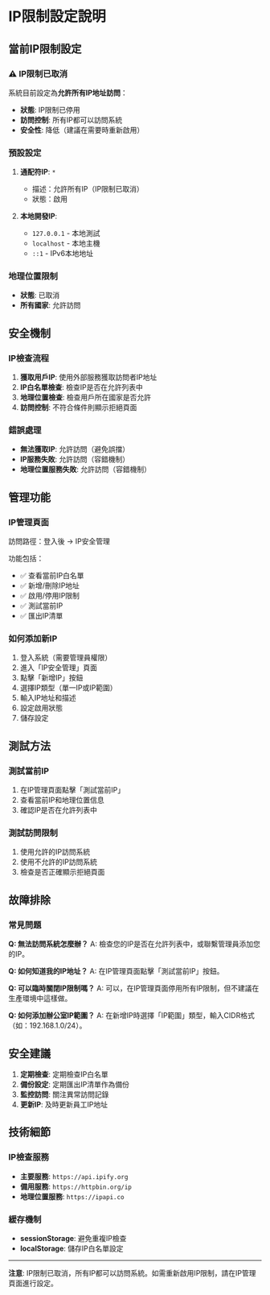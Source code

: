 # IP限制設定說明

## 當前IP限制設定

### ⚠️ IP限制已取消

系統目前設定為**允許所有IP地址訪問**：

- **狀態**: IP限制已停用
- **訪問控制**: 所有IP都可以訪問系統
- **安全性**: 降低（建議在需要時重新啟用）

### 預設設定

1. **通配符IP**: `*`
   - 描述：允許所有IP（IP限制已取消）
   - 狀態：啟用

2. **本地開發IP**:
   - `127.0.0.1` - 本地測試
   - `localhost` - 本地主機
   - `::1` - IPv6本地地址

### 地理位置限制

- **狀態**: 已取消
- **所有國家**: 允許訪問

## 安全機制

### IP檢查流程

1. **獲取用戶IP**: 使用外部服務獲取訪問者IP地址
2. **IP白名單檢查**: 檢查IP是否在允許列表中
3. **地理位置檢查**: 檢查用戶所在國家是否允許
4. **訪問控制**: 不符合條件則顯示拒絕頁面

### 錯誤處理

- **無法獲取IP**: 允許訪問（避免誤擋）
- **IP服務失敗**: 允許訪問（容錯機制）
- **地理位置服務失敗**: 允許訪問（容錯機制）

## 管理功能

### IP管理頁面

訪問路徑：登入後 → IP安全管理

功能包括：
- ✅ 查看當前IP白名單
- ✅ 新增/刪除IP地址
- ✅ 啟用/停用IP限制
- ✅ 測試當前IP
- ✅ 匯出IP清單

### 如何添加新IP

1. 登入系統（需要管理員權限）
2. 進入「IP安全管理」頁面
3. 點擊「新增IP」按鈕
4. 選擇IP類型（單一IP或IP範圍）
5. 輸入IP地址和描述
6. 設定啟用狀態
7. 儲存設定

## 測試方法

### 測試當前IP

1. 在IP管理頁面點擊「測試當前IP」
2. 查看當前IP和地理位置信息
3. 確認IP是否在允許列表中

### 測試訪問限制

1. 使用允許的IP訪問系統
2. 使用不允許的IP訪問系統
3. 檢查是否正確顯示拒絕頁面

## 故障排除

### 常見問題

**Q: 無法訪問系統怎麼辦？**
A: 檢查您的IP是否在允許列表中，或聯繫管理員添加您的IP。

**Q: 如何知道我的IP地址？**
A: 在IP管理頁面點擊「測試當前IP」按鈕。

**Q: 可以臨時關閉IP限制嗎？**
A: 可以，在IP管理頁面停用所有IP限制，但不建議在生產環境中這樣做。

**Q: 如何添加辦公室IP範圍？**
A: 在新增IP時選擇「IP範圍」類型，輸入CIDR格式（如：192.168.1.0/24）。

## 安全建議

1. **定期檢查**: 定期檢查IP白名單
2. **備份設定**: 定期匯出IP清單作為備份
3. **監控訪問**: 關注異常訪問記錄
4. **更新IP**: 及時更新員工IP地址

## 技術細節

### IP檢查服務

- **主要服務**: `https://api.ipify.org`
- **備用服務**: `https://httpbin.org/ip`
- **地理位置服務**: `https://ipapi.co`

### 緩存機制

- **sessionStorage**: 避免重複IP檢查
- **localStorage**: 儲存IP白名單設定

---

**注意**: IP限制已取消，所有IP都可以訪問系統。如需重新啟用IP限制，請在IP管理頁面進行設定。 